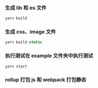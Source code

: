 ###  生成 lib 和 es 文件
```js
yarn build
```
### 生成 css、image 文件
```js
yarn build:static
```
### 执行测试在 example 文件夹中执行测试
```js
yarn start
```
### rollup 打包 js 和 webpack 打包静态
